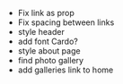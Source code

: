 - Fix link as prop
- Fix spacing between links
- style header
- add font Cardo?
- style about page
- find photo gallery
- add galleries link to home